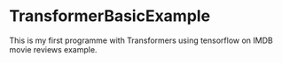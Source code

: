 # TransformerBasicExample

This is my first programme with Transformers using tensorflow on IMDB movie reviews example.
